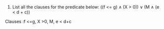 ﻿
1. List all the clauses for the predicate below: ((f <= g) ∧ (X > 0)) ∨ (M ∧ (e < d + c))

Clauses :f <=g, X >0, M, e < d+c
